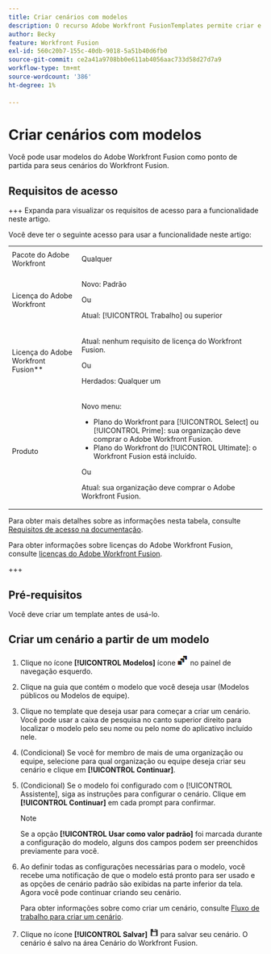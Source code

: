 ```yaml
---
title: Criar cenários com modelos
description: O recurso Adobe Workfront FusionTemplates permite criar e usar modelos existentes como ponto de partida para seus cenários do Workfront Fusion.
author: Becky
feature: Workfront Fusion
exl-id: 560c20b7-155c-40db-9018-5a51b40d6fb0
source-git-commit: ce2a41a9708bb0e611ab4056aac733d58d27d7a9
workflow-type: tm+mt
source-wordcount: '386'
ht-degree: 1%

---
```


# Criar cenários com modelos

Você pode usar modelos do Adobe Workfront Fusion como ponto de partida para seus cenários do Workfront Fusion.

## Requisitos de acesso

+++ Expanda para visualizar os requisitos de acesso para a funcionalidade neste artigo.

Você deve ter o seguinte acesso para usar a funcionalidade neste artigo:

<table style="table-layout:auto">
 <col> 
 <col> 
 <tbody> 
  <tr> 
   <td role="rowheader">Pacote do Adobe Workfront</td> 
   <td> <p>Qualquer</p> </td> 
  </tr> 
  <tr data-mc-conditions=""> 
   <td role="rowheader">Licença do Adobe Workfront</td> 
   <td> <p>Novo: Padrão</p><p>Ou</p><p>Atual: [!UICONTROL Trabalho] ou superior</p> </td> 
  </tr> 
  <tr> 
   <td role="rowheader">Licença do Adobe Workfront Fusion**</td> 
   <td>
   <p>Atual: nenhum requisito de licença do Workfront Fusion.</p>
   <p>Ou</p>
   <p>Herdados: Qualquer um </p>
   </td> 
  </tr> 
  <tr> 
   <td role="rowheader">Produto</td> 
   <td>
   <p>Novo menu:</p> <ul><li>Plano do Workfront para [!UICONTROL Select] ou [!UICONTROL Prime]: sua organização deve comprar o Adobe Workfront Fusion.</li><li>Plano do Workfront do [!UICONTROL Ultimate]: o Workfront Fusion está incluído.</li></ul>
   <p>Ou</p>
   <p>Atual: sua organização deve comprar o Adobe Workfront Fusion.</p>
   </td> 
  </tr>
 </tbody> 
</table>

Para obter mais detalhes sobre as informações nesta tabela, consulte [Requisitos de acesso na documentação](/help/workfront-fusion/references/licenses-and-roles/access-level-requirements-in-documentation.md).

Para obter informações sobre licenças do Adobe Workfront Fusion, consulte [licenças do Adobe Workfront Fusion](/help/workfront-fusion/set-up-and-manage-workfront-fusion/licensing-operations-overview/license-automation-vs-integration.md).

+++

## Pré-requisitos

Você deve criar um template antes de usá-lo.

## Criar um cenário a partir de um modelo

1. Clique no ícone **[!UICONTROL Modelos]** ícone ![Modelos](assets/templates-icon.png) no painel de navegação esquerdo.
1. Clique na guia que contém o modelo que você deseja usar (Modelos públicos ou Modelos de equipe).
1. Clique no template que deseja usar para começar a criar um cenário. Você pode usar a caixa de pesquisa no canto superior direito para localizar o modelo pelo seu nome ou pelo nome do aplicativo incluído nele.
1. (Condicional) Se você for membro de mais de uma organização ou equipe, selecione para qual organização ou equipe deseja criar seu cenário e clique em **[!UICONTROL Continuar]**.
1. (Condicional) Se o modelo foi configurado com o [!UICONTROL Assistente], siga as instruções para configurar o cenário. Clique em **[!UICONTROL Continuar]** em cada prompt para confirmar.

   >[!NOTE]
   >
   >Se a opção **[!UICONTROL Usar como valor padrão]** foi marcada durante a configuração do modelo, alguns dos campos podem ser preenchidos previamente para você.

1. Ao definir todas as configurações necessárias para o modelo, você recebe uma notificação de que o modelo está pronto para ser usado e as opções de cenário padrão são exibidas na parte inferior da tela. Agora você pode continuar criando seu cenário.

   Para obter informações sobre como criar um cenário, consulte [Fluxo de trabalho para criar um cenário](/help/workfront-fusion/create-scenarios/plan-a-scenario/create-a-scenario-workflow.md).

1. Clique no ícone **[!UICONTROL Salvar]** ![Ícone Salvar](assets/save-icon.png) para salvar seu cenário. O cenário é salvo na área Cenário do Workfront Fusion.

